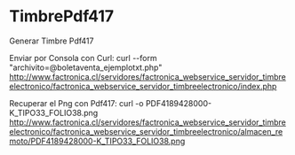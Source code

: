 # TimbrePdf417
Generar Timbre Pdf417

Enviar por Consola con Curl:
curl --form "archivito=@boletaventa_ejemplotxt.php" http://www.factronica.cl/servidores/factronica_webservice_servidor_timbreelectronico/factronica_webservice_servidor_timbreelectronico/index.php

Recuperar el Png con Pdf417:
curl -o PDF4189428000-K_TIPO33_FOLIO38.png http://www.factronica.cl/servidores/factronica_webservice_servidor_timbreelectronico/factronica_webservice_servidor_timbreelectronico/almacen_remoto/PDF4189428000-K_TIPO33_FOLIO38.png
